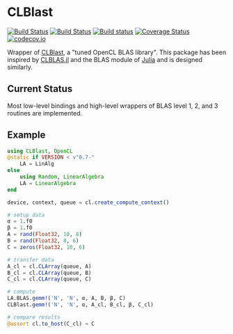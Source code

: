 # CLBlast

[![Build Status](https://gitlab.com/JuliaGPU/CLBlast.jl/badges/master/pipeline.svg)](https://gitlab.com/JuliaGPU/CLBlast.jl/pipelines)
[![Build Status](https://travis-ci.org/JuliaGPU/CLBlast.jl.svg?branch=master)](https://travis-ci.org/JuliaGPU/CLBlast.jl)
[![Build status](https://ci.appveyor.com/api/projects/status/i1saoodeqrepiodl?svg=true)](https://ci.appveyor.com/project/ranocha/CLBlast-jl)
[![Coverage Status](https://coveralls.io/repos/github/JuliaGPU/CLBlast.jl/badge.svg?branch=master)](https://coveralls.io/github/JuliaGPU/CLBlast.jl?branch=master)
[![codecov.io](http://codecov.io/github/JuliaGPU/CLBlast.jl/coverage.svg?branch=master)](http://codecov.io/github/JuliaGPU/CLBlast.jl?branch=master)

Wrapper of [CLBlast](https://github.com/CNugteren/CLBlast), a "tuned OpenCL BLAS library".
This package has been inspired by [CLBLAS.jl](https://github.com/JuliaGPU/CLBLAS.jl) and
the BLAS module of [Julia](https://github.com/JuliaLang/julia) and is designed similarly.

## Current Status

Most low-level bindings and high-level wrappers of BLAS level 1, 2, and 3 routines are implemented.


## Example

```julia
using CLBlast, OpenCL
@static if VERSION < v"0.7-"
    LA = LinAlg
else
    using Random, LinearAlgebra
    LA = LinearAlgebra
end

device, context, queue = cl.create_compute_context()

# setup data
α = 1.f0
β = 1.f0
A = rand(Float32, 10, 8)
B = rand(Float32, 8, 6)
C = zeros(Float32, 10, 6)

# transfer data
A_cl = cl.CLArray(queue, A)
B_cl = cl.CLArray(queue, B)
C_cl = cl.CLArray(queue, C)

# compute
LA.BLAS.gemm!('N', 'N', α, A, B, β, C)
CLBlast.gemm!('N', 'N', α, A_cl, B_cl, β, C_cl)

# compare results
@assert cl.to_host(C_cl) ≈ C
```

